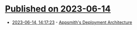 # [Published on 2023-06-14](index.md)

* [2023-06-14, 14:17:23](https://lobste.rs/s/e58dqr/appsmith_s_deployment_architecture) - [Appsmith's Deployment Architecture](https://www.appsmith.com/blog/appsmith-deployment-architecture)
